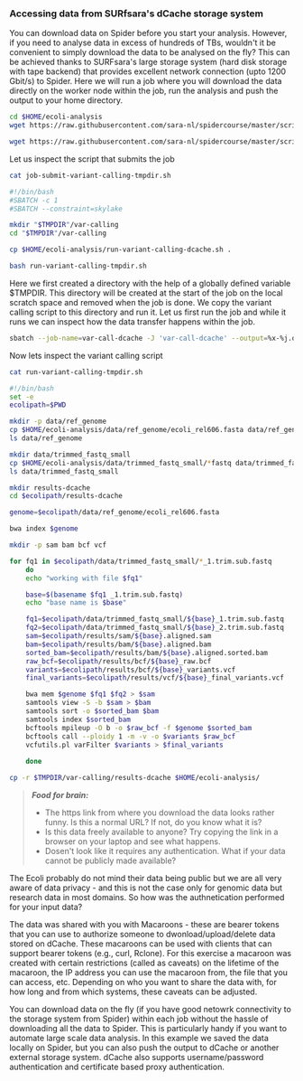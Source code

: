 ### Accessing data from SURfsara's dCache storage system 

You can download data on Spider before you start your analysis. However, if you need to analyse data in excess of hundreds of TBs,
wouldn't it be convenient to simply download the data to be analysed on the fly? This can be achieved thanks to SURFsara's large 
storage system (hard disk storage with tape backend) that provides excellent network connection (upto 1200 Gbit/s) to Spider. 
Here we will run a job where you will download the data directly on the worker node within the job, run the analysis and push the output to your home directory.

```sh
cd $HOME/ecoli-analysis
wget https://raw.githubusercontent.com/sara-nl/spidercourse/master/scripts/job-submit-variant-calling-dcache.sh

wget https://raw.githubusercontent.com/sara-nl/spidercourse/master/scripts/run-variant-calling-dcache.sh
```

Let us inspect the script that submits the job

```sh
cat job-submit-variant-calling-tmpdir.sh

#!/bin/bash
#SBATCH -c 1
#SBATCH --constraint=skylake

mkdir "$TMPDIR"/var-calling
cd "$TMPDIR"/var-calling

cp $HOME/ecoli-analysis/run-variant-calling-dcache.sh .

bash run-variant-calling-tmpdir.sh 
```

Here we first created a directory with the help of a globally defined variable $TMPDIR. This directory will be created at 
the start of the job on the local scratch space and removed when the job is done. We copy the variant calling script to this
directory and run it. Let us first run the job and while it runs we can inspect how the data transfer happens within the job.

```sh
sbatch --job-name=var-call-dcache -J 'var-call-dcache' --output=%x-%j.out job-submit-variant-calling-dcache.sh
```

Now lets inspect the variant calling script
```sh
cat run-variant-calling-tmpdir.sh

#!/bin/bash
set -e
ecolipath=$PWD

mkdir -p data/ref_genome
cp $HOME/ecoli-analysis/data/ref_genome/ecoli_rel606.fasta data/ref_genome/
ls data/ref_genome

mkdir data/trimmed_fastq_small
cp $HOME/ecoli-analysis/data/trimmed_fastq_small/*fastq data/trimmed_fastq_small/
ls data/trimmed_fastq_small

mkdir results-dcache
cd $ecolipath/results-dcache

genome=$ecolipath/data/ref_genome/ecoli_rel606.fasta

bwa index $genome

mkdir -p sam bam bcf vcf

for fq1 in $ecolipath/data/trimmed_fastq_small/*_1.trim.sub.fastq
    do
    echo "working with file $fq1"

    base=$(basename $fq1 _1.trim.sub.fastq)
    echo "base name is $base"

    fq1=$ecolipath/data/trimmed_fastq_small/${base}_1.trim.sub.fastq
    fq2=$ecolipath/data/trimmed_fastq_small/${base}_2.trim.sub.fastq
    sam=$ecolipath/results/sam/${base}.aligned.sam
    bam=$ecolipath/results/bam/${base}.aligned.bam
    sorted_bam=$ecolipath/results/bam/${base}.aligned.sorted.bam
    raw_bcf=$ecolipath/results/bcf/${base}_raw.bcf
    variants=$ecolipath/results/bcf/${base}_variants.vcf
    final_variants=$ecolipath/results/vcf/${base}_final_variants.vcf 

    bwa mem $genome $fq1 $fq2 > $sam
    samtools view -S -b $sam > $bam
    samtools sort -o $sorted_bam $bam 
    samtools index $sorted_bam
    bcftools mpileup -O b -o $raw_bcf -f $genome $sorted_bam
    bcftools call --ploidy 1 -m -v -o $variants $raw_bcf 
    vcfutils.pl varFilter $variants > $final_variants
   
    done

cp -r $TMPDIR/var-calling/results-dcache $HOME/ecoli-analysis/
```

> **_Food for brain:_**
>
> * The https link from where you download the data looks rather funny. Is this a normal URL? If not, do you know what it is?
> * Is this data freely available to anyone? Try copying the link in a browser on your laptop and see what happens.
> * Dosen't look like it requires any authentication. What if your data cannot be publicly made available?

The Ecoli probably do not mind their data being public but we are all very aware of data privacy - and this is not the case only for genomic data
but research data in most domains. So how was the authnetication performed for your input data? 

The data was shared with you with Macaroons - these are bearer tokens that you can use to authorize someone to dwonload/upload/delete data stored on dCache. These macaroons can be used with clients that can support bearer tokens (e.g., curl, Rclone). For this exercise a macaroon was created with certain restrictions (called as caveats) on the lifetime of the macaroon, the IP address you can use the macaroon from, the file that you can access, etc. Depending on who you want to share the data with, for how long and from which systems, these caveats can be adjusted. 

You can download data on the fly (if you have good netowrk connectivity to the storage system from Spider) within each job without the hassle of downloading all the data to Spider. This is particularly handy if you want to automate large scale data analysis. In this example we saved the data locally on Spider, but you can also push the output to dCache or another external storage system. dCache also supports username/password authentication and certificate based proxy authentication.   
